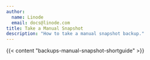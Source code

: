 ```yaml
---
author:
  name: Linode
  email: docs@linode.com
title: Take a Manual Snapshot
description: "How to take a manual snapshot backup."
---
```


{{< content "backups-manual-snapshot-shortguide" >}}